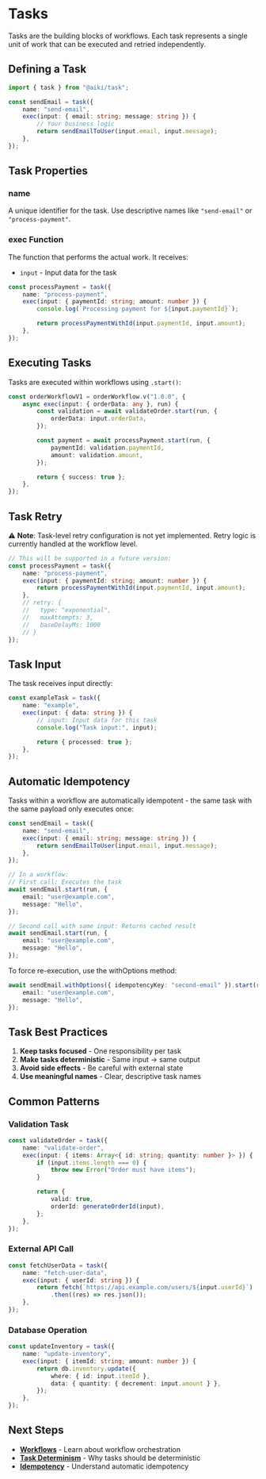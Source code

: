 # Tasks

Tasks are the building blocks of workflows. Each task represents a single unit of work that can be executed and retried
independently.

## Defining a Task

```typescript
import { task } from "@aiki/task";

const sendEmail = task({
	name: "send-email",
	exec(input: { email: string; message: string }) {
		// Your business logic
		return sendEmailToUser(input.email, input.message);
	},
});
```

## Task Properties

### name

A unique identifier for the task. Use descriptive names like `"send-email"` or `"process-payment"`.

### exec Function

The function that performs the actual work. It receives:

- `input` - Input data for the task

```typescript
const processPayment = task({
	name: "process-payment",
	exec(input: { paymentId: string; amount: number }) {
		console.log(`Processing payment for ${input.paymentId}`);

		return processPaymentWithId(input.paymentId, input.amount);
	},
});
```

## Executing Tasks

Tasks are executed within workflows using `.start()`:

```typescript
const orderWorkflowV1 = orderWorkflow.v("1.0.0", {
	async exec(input: { orderData: any }, run) {
		const validation = await validateOrder.start(run, {
			orderData: input.orderData,
		});

		const payment = await processPayment.start(run, {
			paymentId: validation.paymentId,
			amount: validation.amount,
		});

		return { success: true };
	},
});
```

## Task Retry

⚠️ **Note**: Task-level retry configuration is not yet implemented. Retry logic is currently handled at the workflow
level.

```typescript
// This will be supported in a future version:
const processPayment = task({
	name: "process-payment",
	exec(input: { paymentId: string; amount: number }) {
		return processPaymentWithId(input.paymentId, input.amount);
	},
	// retry: {
	//   type: "exponential",
	//   maxAttempts: 3,
	//   baseDelayMs: 1000
	// }
});
```

## Task Input

The task receives input directly:

```typescript
const exampleTask = task({
	name: "example",
	exec(input: { data: string }) {
		// input: Input data for this task
		console.log("Task input:", input);

		return { processed: true };
	},
});
```

## Automatic Idempotency

Tasks within a workflow are automatically idempotent - the same task with the same payload only executes once:

```typescript
const sendEmail = task({
	name: "send-email",
	exec(input: { email: string; message: string }) {
		return sendEmailToUser(input.email, input.message);
	},
});

// In a workflow:
// First call: Executes the task
await sendEmail.start(run, {
	email: "user@example.com",
	message: "Hello",
});

// Second call with same input: Returns cached result
await sendEmail.start(run, {
	email: "user@example.com",
	message: "Hello",
});
```

To force re-execution, use the withOptions method:

```typescript
await sendEmail.withOptions({ idempotencyKey: "second-email" }).start(run, {
	email: "user@example.com",
	message: "Hello",
});
```

## Task Best Practices

1. **Keep tasks focused** - One responsibility per task
2. **Make tasks deterministic** - Same input → same output
3. **Avoid side effects** - Be careful with external state
4. **Use meaningful names** - Clear, descriptive task names

## Common Patterns

### Validation Task

```typescript
const validateOrder = task({
	name: "validate-order",
	exec(input: { items: Array<{ id: string; quantity: number }> }) {
		if (input.items.length === 0) {
			throw new Error("Order must have items");
		}

		return {
			valid: true,
			orderId: generateOrderId(input),
		};
	},
});
```

### External API Call

```typescript
const fetchUserData = task({
	name: "fetch-user-data",
	exec(input: { userId: string }) {
		return fetch(`https://api.example.com/users/${input.userId}`)
			.then((res) => res.json());
	},
});
```

### Database Operation

```typescript
const updateInventory = task({
	name: "update-inventory",
	exec(input: { itemId: string; amount: number }) {
		return db.inventory.update({
			where: { id: input.itemId },
			data: { quantity: { decrement: input.amount } },
		});
	},
});
```

## Next Steps

- **[Workflows](./workflows.md)** - Learn about workflow orchestration
- **[Task Determinism](../guides/task-determinism.md)** - Why tasks should be deterministic
- **[Idempotency](../guides/idempotency.md)** - Understand automatic idempotency
